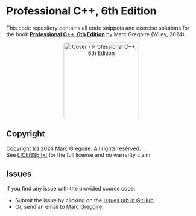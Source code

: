 # Professional C++, 6th Edition
This code repository contains all code snippets and exercise solutions for the book [**Professional C++, 6th Edition**](https://www.wiley.com/go/proc++6e) by Marc Gregoire (Wiley, 2024).

<p align="center">
<img width="200" src="Cover - Professional C++ 6th Edition.jpg" alt="Cover - Professional C++, 6th Edition">
</img>
</p>

## Copyright

Copyright (c) 2024 Marc Gregoire. All rights reserved.<br/>
See [LICENSE.txt](LICENSE.txt) for the full license and no warranty claim.

## Issues
If you find any issue with the provided source code:
* Submit the issue by clicking on the [Issues tab in GitHub](https://github.com/Professional-CPP/edition-6/issues).
* Or, send an email to [Marc Gregoire](mailto:marc.gregoire@nuonsoft.com?subject=[GitHub]%20Professional%20C++%20Source%20Code%20Issue).

